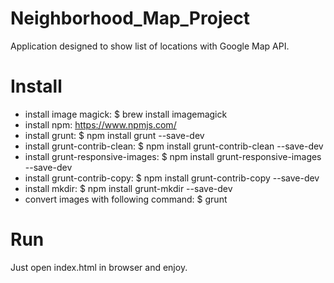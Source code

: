 # Neighborhood_Map_Project
Application designed to show list of locations with Google Map API.

# Install
* install image magick: $ brew install imagemagick
* install npm: https://www.npmjs.com/
* install grunt: $ npm install grunt --save-dev
* install grunt-contrib-clean: $ npm install grunt-contrib-clean --save-dev
* install grunt-responsive-images: $ npm install grunt-responsive-images --save-dev
* install grunt-contrib-copy: $ npm install grunt-contrib-copy --save-dev
* install mkdir: $ npm install grunt-mkdir --save-dev 
* convert images with following command: $ grunt

# Run
Just open index.html in browser and enjoy.

